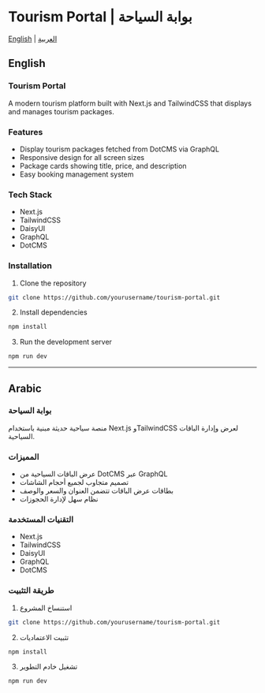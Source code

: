 # Tourism Portal | بوابة السياحة

[English](#english) | [العربية](#arabic)

## English

### Tourism Portal
A modern tourism platform built with Next.js and TailwindCSS that displays and manages tourism packages.

### Features
- Display tourism packages fetched from DotCMS via GraphQL
- Responsive design for all screen sizes
- Package cards showing title, price, and description
- Easy booking management system

### Tech Stack
- Next.js
- TailwindCSS
- DaisyUI
- GraphQL
- DotCMS

### Installation
1. Clone the repository
```bash
git clone https://github.com/yourusername/tourism-portal.git
```
2. Install dependencies
```bash
npm install
```
3. Run the development server
```bash
npm run dev
```

---

## Arabic

### بوابة السياحة
منصة سياحية حديثة مبنية باستخدام Next.js وTailwindCSS لعرض وإدارة الباقات السياحية.

### المميزات
- عرض الباقات السياحية من DotCMS عبر GraphQL
- تصميم متجاوب لجميع أحجام الشاشات
- بطاقات عرض الباقات تتضمن العنوان والسعر والوصف
- نظام سهل لإدارة الحجوزات

### التقنيات المستخدمة
- Next.js
- TailwindCSS
- DaisyUI
- GraphQL
- DotCMS

### طريقة التثبيت
1. استنساخ المشروع
```bash
git clone https://github.com/yourusername/tourism-portal.git
```
2. تثبيت الاعتماديات
```bash
npm install
```
3. تشغيل خادم التطوير
```bash
npm run dev
```

